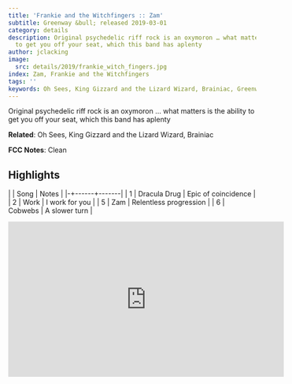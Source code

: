 ```yaml
---
title: 'Frankie and the Witchfingers :: Zam'
subtitle: Greenway &bull; released 2019-03-01
category: details
description: Original psychedelic riff rock is an oxymoron … what matters is the ability
  to get you off your seat, which this band has aplenty
author: jclacking
image:
  src: details/2019/frankie_witch_fingers.jpg
index: Zam, Frankie and the Witchfingers
tags: ''
keywords: Oh Sees, King Gizzard and the Lizard Wizard, Brainiac, Greenway
---
```

Original psychedelic riff rock is an oxymoron … what matters is the ability to get you off your seat, which this band has aplenty<!--more-->

**Related**: Oh Sees, King Gizzard and the Lizard Wizard, Brainiac

**FCC Notes**: Clean

## Highlights

| | Song | Notes |
|-+------+-------|
| 1 | Dracula Drug | Epic of coincidence |
| 2 | Work | I work for you |
| 5 | Zam | Relentless progression |
| 6 | Cobwebs | A slower turn |

<div class="tlo-detail-video"><iframe width="560" height="315" src="https://www.youtube.com/embed/G7iX3s67Zps" frameborder="0" allow="autoplay; encrypted-media" allowfullscreen></iframe></div>

